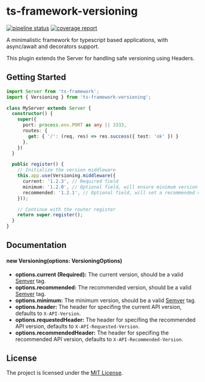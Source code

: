 ts-framework-versioning
======================

[![pipeline status](https://gitlab.devnup.com/npm/ts-framework-versioning/badges/master/pipeline.svg)](https://gitlab.devnup.com/npm/ts-framework-versioning/commits/master)
[![coverage report](https://gitlab.devnup.com/npm/ts-framework-versioning/badges/master/coverage.svg)](https://gitlab.devnup.com/npm/ts-framework-versioning/commits/master)

A minimalistic framework for typescript based applications, with async/await and decorators support.

This plugin extends the Server for handling safe versioning using Headers.

## Getting Started

```typescript
import Server from 'ts-framework';
import { Versioning } from 'ts-framework-versioning';

class MyServer extends Server {
  constructor() {
    super({
      port: process.env.PORT as any || 3333,
      routes: {
        get: { '/': (req, res) => res.success({ test: 'ok' }) }
      },
    })
  }

  public register() {
    // Initialize the version middleware
    this.app.use(Versioning.middleware({
      current: '1.2.3', // Required field
      minimum: '1.2.0', // Optional field, will ensure minimum version for all requests
      recommended: '1.2.1', // Optional field, will set a recommended version header
    }));

    // Continue with the router register
    return super.register();
  }
}
```

## Documentation

#### new Versioning(options: VersioningOptions)
- **options.current (Required):** The current version, should be a valid [Semver](https://semver.org) tag.
- **options.recommended:** The recommended version, should be a valid [Semver](https://semver.org) tag.
- **options.minimum:** The minimum version, should be a valid [Semver](https://semver.org) tag.
- **options.header:** The header for specifing the current API version, defaults to ```X-API-Version```.
- **options.requestedHeader:** The header for specifing the recommended API version, defaults to ```X-API-Requested-Version```.
- **options.recommendedHeader:** The header for specifing the recommended API version, defaults to ```X-API-Recommended-Version```.

## License

The project is licensed under the [MIT License](./LICENSE.md).
